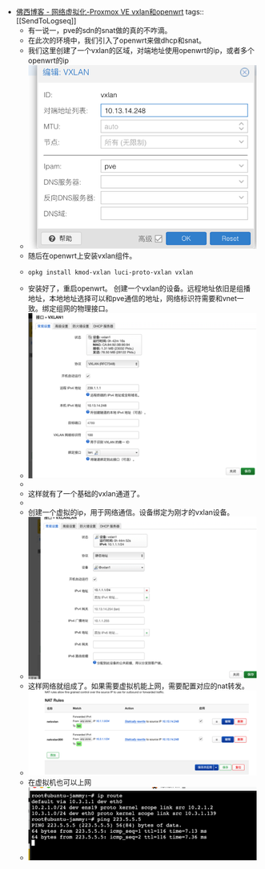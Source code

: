 - [佛西博客 - 网络虚拟化-Proxmox VE vxlan和openwrt](https://foxi.buduanwang.vip/virtualization/pve/2775.html/)
  tags:: [[SendToLogseq]]
	- 有一说一，pve的sdn的snat做的真的不咋滴。
	- 在此次的环境中，我们引入了openwrt来做dhcp和snat。
	- 我们这里创建了一个vxlan的区域，对端地址使用openwrt的ip，或者多个openwrt的ip
	- ![image.png](../assets/image_1722489415066_0.png)
	- 随后在openwrt上安装vxlan组件。
	- ```
	  opkg install kmod-vxlan luci-proto-vxlan vxlan
	  ```
	- 安装好了，重启openwrt。 创建一个vxlan的设备。远程地址依旧是组播地址，本地地址选择可以和pve通信的地址，网络标识符需要和vnet一致。绑定组网的物理接口。
	- ![image.png](../assets/image_1722489480400_0.png)
	-
	- 这样就有了一个基础的vxlan通道了。
	-
	- 创建一个虚拟的ip，用于网络通信。设备绑定为刚才的vxlan设备。
	- ![image.png](../assets/image_1722489557261_0.png)
	- 这样网络就组成了。如果需要虚拟机能上网，需要配置对应的nat转发。
	- ![image.png](../assets/image_1722489755066_0.png)
	- 在虚拟机也可以上网
	- ![image.png](../assets/image_1722489823181_0.png)